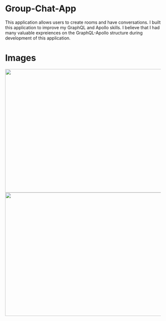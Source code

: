 # Group-Chat-App
This application allows users to create rooms and have conversations. I built this application to improve my GraphQL and Apollo skills. I believe that I had many valuable expreiences on the GraphQL-Apollo structure during development of this application.

# Images

<img src="https://user-images.githubusercontent.com/56139934/115691910-c4445d00-a35e-11eb-911a-47f1329e4e35.PNG"  width="730" height="400"> 
<img src="https://user-images.githubusercontent.com/56139934/115691969-d3c3a600-a35e-11eb-98e9-ca4441ec04d4.png"  width="730" height="400"> 

